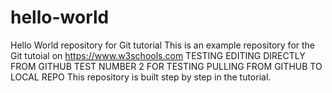 # hello-world
Hello World repository for Git tutorial
This is an example repository for the Git tutoial on https://www.w3schools.com
TESTING EDITING DIRECTLY FROM GITHUB
TEST NUMBER 2 FOR TESTING PULLING FROM GITHUB TO LOCAL REPO
This repository is built step by step in the tutorial.
